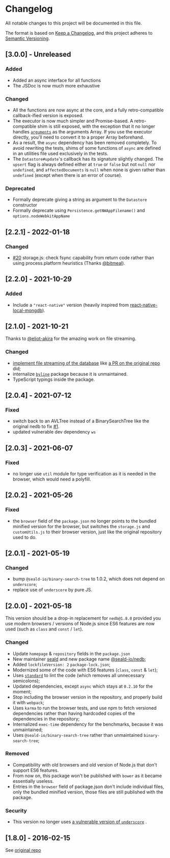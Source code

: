 # Changelog

All notable changes to this project will be documented in this file.

The format is based on [Keep a Changelog](https://keepachangelog.com/en/1.0.0/),
and this project adheres
to [Semantic Versioning](https://semver.org/spec/v2.0.0.html).

## [3.0.0] - Unreleased
### Added
- Added an async interface for all functions
- The JSDoc is now much more exhaustive

### Changed
- All the functions are now async at the core, and a fully retro-compatible callback-ified version is exposed.
- The executor is now much simpler and Promise-based. A retro-compatible shim is still exposed, with the exception that it no longer handles [`arguments`](https://developer.mozilla.org/fr/docs/Web/JavaScript/Reference/Functions/arguments) as the arguments Array. If you use the executor directly, you'll need to convert it to a proper Array beforehand.
- As a result, the `async` dependency has been removed completely. To avoid rewriting the tests, shims of some functions of `async` are defined in an utilities file used exclusively in the tests.
- The `Datastore#update`'s callback has its signature slightly changed. The `upsert` flag is always defined either at `true` or `false` but not `null` nor `undefined`, and `affectedDocuments` is `null` when none is given rather than `undefined` (except when there is an error of course).

### Deprecated
- Formally deprecate giving a string as argument to the `Datastore` constructor
- Formally deprecate using `Persistence.getNWAppFilename()` and `options.nodeWebkitAppName`


## [2.2.1] - 2022-01-18
### Changed
- [#20](https://github.com/seald/nedb/pull/20) storage.js: check fsync capability from return code rather than using process.platform heuristics (Thanks [@bitmeal](https://github.com/bitmeal)).

## [2.2.0] - 2021-10-29
### Added
- Include a `"react-native"` version (heavily inspired from [react-native-local-mongdb](https://github.com/antoniopresto/react-native-local-mongodb)).

## [2.1.0] - 2021-10-21
Thanks to [@eliot-akira](https://github.com/eliot-akira) for the amazing work on file streaming.
### Changed
- [implement file streaming of the database](https://github.com/seald/nedb/pull/5) like [a PR on the original repo](https://github.com/louischatriot/nedb/pull/463) did;
- internalize [`byline`](https://github.com/jahewson/node-byline) package because it is unmaintained.
- TypeScript typings inside the package.

## [2.0.4] - 2021-07-12
### Fixed
- switch back to an AVLTree instead of a BinarySearchTree like the original nedb to fix [#1](https://github.com/seald/nedb/issues/1).
- updated vulnerable dev dependency `ws`

## [2.0.3] - 2021-06-07
### Fixed
- no longer use `util` module for type verification as it is needed in the
  browser, which would need a polyfill.
  
## [2.0.2] - 2021-05-26
### Fixed
- the `browser` field of the `package.json` no longer points to the bundled
  minified version for the browser, but switches the `storage.js` and
  `customUtils.js` to their browser version, just like the original repository
  used to do.

## [2.0.1] - 2021-05-19

### Changed

- bump `@seald-io/binary-search-tree` to 1.0.2, which does not depend
  on `underscore`;
- replace use of `underscore` by pure JS.

## [2.0.0] - 2021-05-18

This version should be a drop-in replacement for `nedb@1.8.0` provided you use
modern browsers / versions of Node.js since ES6 features are now used (such
as `class` and `const` / `let`).

### Changed

- Update `homepage` & `repository` fields in the `package.json`
- New maintainer [seald](https://github.com/seald/) and new package
  name [@seald-io/nedb](https://www.npmjs.com/package/@seald-io/nedb);
- Added `lockfileVersion: 2` `package-lock.json`;
- Modernized some of the code with ES6 features (`class`, `const` & `let`);
- Uses [`standard`](https://standardjs.com/) to lint the code (which removes all
  unnecessary semicolons);
- Updated dependencies, except `async` which stays at `0.2.10` for the moment;
- Stop including the browser version in the repository, and properly build it
  with `webpack`;
- Uses `karma` to run the browser tests, and use npm to fetch versioned
  dependencies rather than having hardcoded copies of the dependencies in the
  repository;
- Internalized `exec-time` dependency for the benchmarks, because it was
  unmaintained;
- Uses `@seald-io/binary-search-tree` rather than
  unmaintained `binary-search-tree`;

### Removed

- Compatibility with old browsers and old version of Node.js that don't support
  ES6 features.
- From now on, this package won't be published with `bower` as it became
  essentially useless.
- Entries in the `browser` field of package.json don't include individual files,
  only the bundled minified version, those files are still published with the
  package.

### Security

- This version no longer
  uses [a vulnerable version of `underscore`](https://github.com/advisories/GHSA-cf4h-3jhx-xvhq)
  .

## [1.8.0] - 2016-02-15

See [original repo](https://github.com/louischatriot/nedb)
